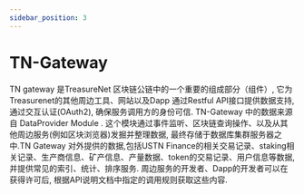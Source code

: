 ```yaml
---
sidebar_position: 3
---
```



# TN-Gateway


TN gateway 是TreasureNet 区块链公链中的一个重要的组成部分（组件）, 它为Treasurenet的其他周边工具、网站以及Dapp 通过Restful API接口提供数据支持, 通过交互认证(OAuth2), 确保服务调用方的身份可信. TN-Gateway 中的数据来源自 DataProvider Module . 这个模块通过事件监听、区块链查询操作、以及从其他周边服务(例如区块浏览器)发掘并整理数据, 最终存储于数据库集群服务器之中.TN Gateway 对外提供的数据,包括USTN Finance的相关交易记录、staking相关记录、生产商信息、矿产信息、产量数据、token的交易记录、用户信息等数据, 并提供常见的索引、统计、排序服务. 周边服务的开发者、Dapp的开发者可以在获得许可后, 根据API说明文档中指定的调用规则获取这些内容.


